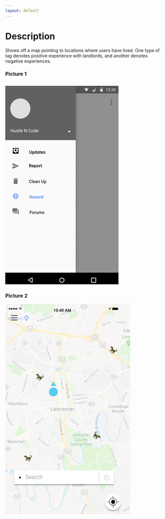 ```yaml
---
layout: default
---
```


# Description

Shows off a map pointing to locations where users have lived.  One type of tag denotes positive experience with landlords, and another denotes negative experiences.

### Picture 1
![H1](/assets/images/H1.png)
### Picture 2
![H2](/assets/images/H2.png)
